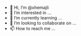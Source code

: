 - 👋 Hi, I’m @xhemajli
- 👀 I’m interested in ...
- 🌱 I’m currently learning ...
- 💞️ I’m looking to collaborate on ...
- 📫 How to reach me ...

<!---
xhemajli/xhemajli is a ✨ special ✨ repository because its `README.md` (this file) appears on your GitHub profile.
You can click the Preview link to take a look at your changes.
--->
